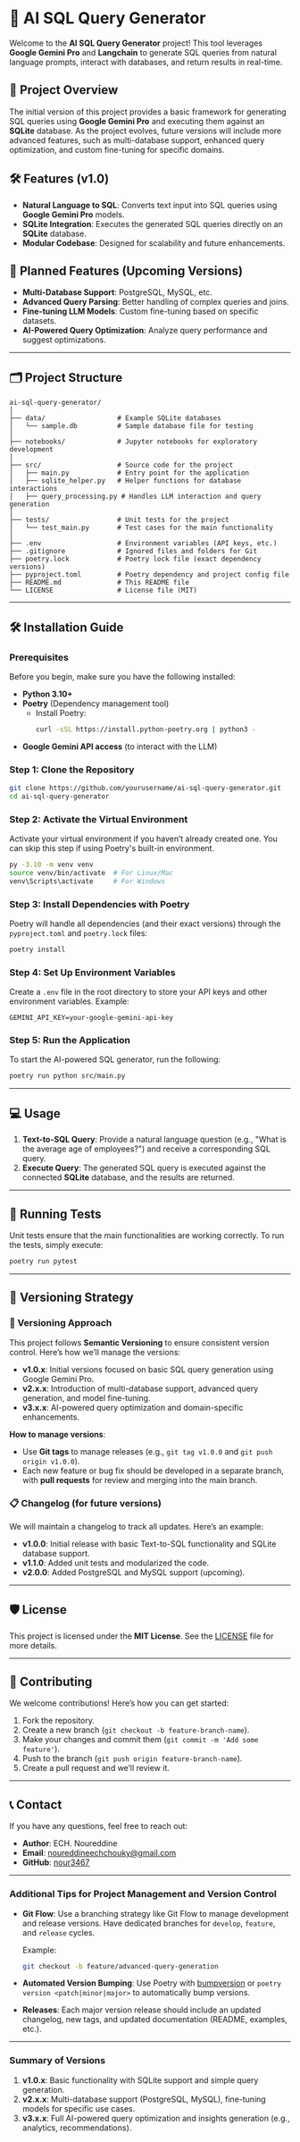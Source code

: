 
# 🌟 AI SQL Query Generator

Welcome to the **AI SQL Query Generator** project! This tool leverages **Google Gemini Pro** and **Langchain** to generate SQL queries from natural language prompts, interact with databases, and return results in real-time.

## 🚀 Project Overview

The initial version of this project provides a basic framework for generating SQL queries using **Google Gemini Pro** and executing them against an **SQLite** database. As the project evolves, future versions will include more advanced features, such as multi-database support, enhanced query optimization, and custom fine-tuning for specific domains.

## 🛠️ Features (v1.0)

- **Natural Language to SQL**: Converts text input into SQL queries using **Google Gemini Pro** models.
- **SQLite Integration**: Executes the generated SQL queries directly on an **SQLite** database.
- **Modular Codebase**: Designed for scalability and future enhancements.

## 📅 Planned Features (Upcoming Versions)

- **Multi-Database Support**: PostgreSQL, MySQL, etc.
- **Advanced Query Parsing**: Better handling of complex queries and joins.
- **Fine-tuning LLM Models**: Custom fine-tuning based on specific datasets.
- **AI-Powered Query Optimization**: Analyze query performance and suggest optimizations.

---

## 🗂️ Project Structure

```plaintext
ai-sql-query-generator/
│
├── data/                  # Example SQLite databases
│   └── sample.db          # Sample database file for testing
│
├── notebooks/             # Jupyter notebooks for exploratory development
│
├── src/                   # Source code for the project
│   ├── main.py            # Entry point for the application
│   ├── sqlite_helper.py   # Helper functions for database interactions
│   ├── query_processing.py # Handles LLM interaction and query generation
│
├── tests/                 # Unit tests for the project
│   └── test_main.py       # Test cases for the main functionality
│
├── .env                   # Environment variables (API keys, etc.)
├── .gitignore             # Ignored files and folders for Git
├── poetry.lock            # Poetry lock file (exact dependency versions)
├── pyproject.toml         # Poetry dependency and project config file
├── README.md              # This README file
└── LICENSE                # License file (MIT)
```

---

## 🛠️ Installation Guide

### Prerequisites

Before you begin, make sure you have the following installed:

- **Python 3.10+**
- **Poetry** (Dependency management tool)
  - Install Poetry:
    ```bash
    curl -sSL https://install.python-poetry.org | python3 -
    ```
- **Google Gemini API access** (to interact with the LLM)

### Step 1: Clone the Repository

```bash
git clone https://github.com/yourusername/ai-sql-query-generator.git
cd ai-sql-query-generator
```

### Step 2: Activate the Virtual Environment

Activate your virtual environment if you haven’t already created one. You can skip this step if using Poetry's built-in environment.

```bash
py -3.10 -m venv venv
source venv/bin/activate  # For Linux/Mac
venv\Scripts\activate     # For Windows
```

### Step 3: Install Dependencies with Poetry

Poetry will handle all dependencies (and their exact versions) through the `pyproject.toml` and `poetry.lock` files:

```bash
poetry install
```

### Step 4: Set Up Environment Variables

Create a `.env` file in the root directory to store your API keys and other environment variables. Example:

```plaintext
GEMINI_API_KEY=your-google-gemini-api-key
```

### Step 5: Run the Application

To start the AI-powered SQL generator, run the following:

```bash
poetry run python src/main.py
```

---

## 💻 Usage

1. **Text-to-SQL Query**: Provide a natural language question (e.g., "What is the average age of employees?") and receive a corresponding SQL query.
2. **Execute Query**: The generated SQL query is executed against the connected **SQLite** database, and the results are returned.

---

## 🧪 Running Tests

Unit tests ensure that the main functionalities are working correctly. To run the tests, simply execute:

```bash
poetry run pytest
```

---

## 🧳 Versioning Strategy

### 🔄 Versioning Approach

This project follows **Semantic Versioning** to ensure consistent version control. Here’s how we’ll manage the versions:

- **v1.0.x**: Initial versions focused on basic SQL query generation using Google Gemini Pro.
- **v2.x.x**: Introduction of multi-database support, advanced query generation, and model fine-tuning.
- **v3.x.x**: AI-powered query optimization and domain-specific enhancements.

**How to manage versions**:
- Use **Git tags** to manage releases (e.g., `git tag v1.0.0` and `git push origin v1.0.0`).
- Each new feature or bug fix should be developed in a separate branch, with **pull requests** for review and merging into the main branch.

### 📋 Changelog (for future versions)

We will maintain a changelog to track all updates. Here’s an example:

- **v1.0.0**: Initial release with basic Text-to-SQL functionality and SQLite database support.
- **v1.1.0**: Added unit tests and modularized the code.
- **v2.0.0**: Added PostgreSQL and MySQL support (upcoming).

---

## 🛡️ License

This project is licensed under the **MIT License**. See the [LICENSE](LICENSE) file for more details.

---

## 🤝 Contributing

We welcome contributions! Here’s how you can get started:

1. Fork the repository.
2. Create a new branch (`git checkout -b feature-branch-name`).
3. Make your changes and commit them (`git commit -m 'Add some feature'`).
4. Push to the branch (`git push origin feature-branch-name`).
5. Create a pull request and we’ll review it.

---

## 📞 Contact

If you have any questions, feel free to reach out:

- **Author**: ECH. Noureddine
- **Email**: noureddineechchouky@gmail.com
- **GitHub**: [nour3467](https://github.com/nour3467)

---

### Additional Tips for Project Management and Version Control

- **Git Flow**: Use a branching strategy like Git Flow to manage development and release versions. Have dedicated branches for `develop`, `feature`, and `release` cycles.

  Example:
  ```bash
  git checkout -b feature/advanced-query-generation
  ```

- **Automated Version Bumping**: Use Poetry with [bumpversion](https://pypi.org/project/bumpversion/) or `poetry version <patch|minor|major>` to automatically bump versions.

- **Releases**: Each major version release should include an updated changelog, new tags, and updated documentation (README, examples, etc.).

---

### Summary of Versions

1. **v1.0.x**: Basic functionality with SQLite support and simple query generation.
2. **v2.x.x**: Multi-database support (PostgreSQL, MySQL), fine-tuning models for specific use cases.
3. **v3.x.x**: Full AI-powered query optimization and insights generation (e.g., analytics, recommendations).

